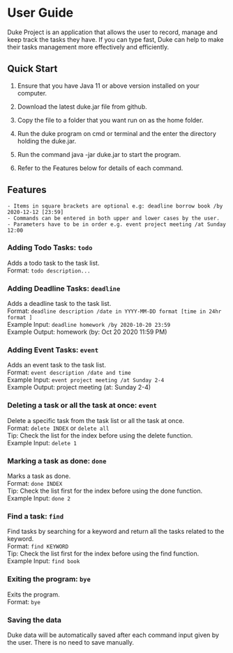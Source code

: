 # User Guide

Duke Project is an application that allows the user to record, manage and keep track the tasks they have. If you can type fast, Duke can help to make their tasks management more effectively and efficiently.

## Quick Start
1. Ensure that you have Java 11 or above version installed on your computer.

1. Download the latest duke.jar file from github.

1. Copy the file to a folder that you want run on as the home folder.

1. Run the duke program on cmd or terminal and the enter the directory holding the duke.jar.

1. Run the command java -jar duke.jar to start the program.

1. Refer to the Features below for details of each command.

## Features
```
- Items in square brackets are optional e.g: deadline borrow book /by 2020-12-12 [23:59]
- Commands can be entered in both upper and lower cases by the user.
- Parameters have to be in order e.g. event project meeting /at Sunday 12:00
  ```

### Adding Todo Tasks: `todo`
Adds a todo task to the task list. <br>
Format: `todo description...`

### Adding Deadline Tasks: `deadline`
Adds a deadline task to the task list. <br>
Format: `deadline description /date in YYYY-MM-DD format [time in 24hr format ]` <br>
Example Input: `deadline homework /by 2020-10-20 23:59` <br>
Example Output:  homework (by: Oct 20 2020 11:59 PM) <br>

### Adding Event Tasks: `event`
Adds an event task to the task list. <br>
Format: `event description /date and time` <br>
Example Input: `event project meeting /at Sunday 2-4` <br>
Example Output: project meeting (at: Sunday 2-4) <br>

### Deleting a task or all the task at once: `event`
Delete a specific task from the task list or all the task at once. <br>
Format: `delete INDEX` or `delete all` <br>
Tip: Check the list for the index before using the delete function. <br>
Example Input: `delete 1`  <br>

### Marking a task as done: `done`
Marks a task as done. <br>
Format: `done INDEX` <br>
Tip: Check the list first for the index before using the done function. <br>
Example Input: `done 2` <br>

### Find a task: `find`
Find tasks by searching for a keyword and return all the tasks related to the keyword. <br>
Format: `find KEYWORD` <br>
Tip: Check the list first for the index before using the find function. <br>
Example Input: `find book` <br>

### Exiting the program: `bye`
Exits the program. <br>
Format: `bye` <br>

### Saving the data
Duke data will be automatically saved after each command input given by the user. There is no need to save manually. <br>
